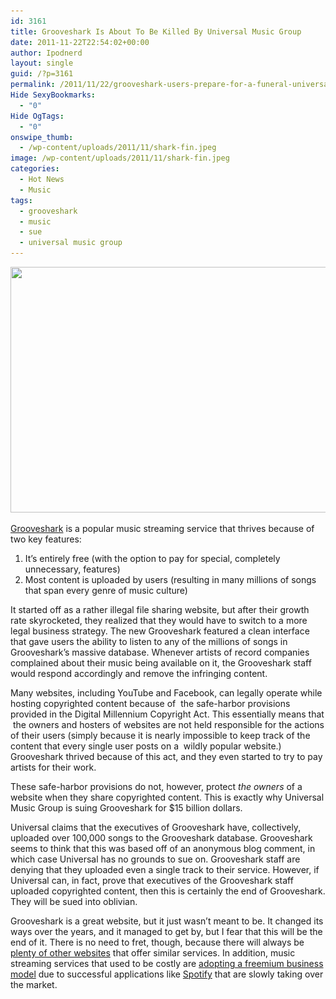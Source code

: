 ```yaml
---
id: 3161
title: Grooveshark Is About To Be Killed By Universal Music Group
date: 2011-11-22T22:54:02+00:00
author: Ipodnerd
layout: single
guid: /?p=3161
permalink: /2011/11/22/grooveshark-users-prepare-for-a-funeral-universal-music-group-plans-for-a-murder/
Hide SexyBookmarks:
  - "0"
Hide OgTags:
  - "0"
onswipe_thumb:
  - /wp-content/uploads/2011/11/shark-fin.jpeg
image: /wp-content/uploads/2011/11/shark-fin.jpeg
categories:
  - Hot News
  - Music
tags:
  - grooveshark
  - music
  - sue
  - universal music group
---
```

[<img class="aligncenter size-full wp-image-3162" title="shark-fin" src="/wp-content/uploads/2011/11/shark-fin.jpeg" alt="" width="550" height="393" srcset="/wp-content/uploads/2011/11/shark-fin.jpeg 550w, /wp-content/uploads/2011/11/shark-fin-300x214.jpeg 300w, /wp-content/uploads/2011/11/shark-fin-180x128.jpeg 180w, /wp-content/uploads/2011/11/shark-fin-360x257.jpeg 360w" sizes="(max-width: 550px) 100vw, 550px" />](/wp-content/uploads/2011/11/shark-fin.jpeg)

[Grooveshark](/2011/05/03/grooveshark-listen-to-millions-of-songs-for-free/ "Grooveshark – Listen to Millions of Songs For Free") is a popular music streaming service that thrives because of two key features:

  1. It&#8217;s entirely free (with the option to pay for special, completely unnecessary, features)
  2. Most content is uploaded by users (resulting in many millions of songs that span every genre of music culture)

It started off as a rather illegal file sharing website, but after their growth rate skyrocketed, they realized that they would have to switch to a more legal business strategy. The new Grooveshark featured a clean interface that gave users the ability to listen to any of the millions of songs in Grooveshark&#8217;s massive database. Whenever artists of record companies complained about their music being available on it, the Grooveshark staff would respond accordingly and remove the infringing content.

Many websites, including YouTube and Facebook, can legally operate while hosting copyrighted content because of  the safe-harbor provisions provided in the Digital Millennium Copyright Act. This essentially means that  the owners and hosters of websites are not held responsible for the actions of their users (simply because it is nearly impossible to keep track of the content that every single user posts on a  wildly popular website.) Grooveshark thrived because of this act, and they even started to try to pay artists for their work.

These safe-harbor provisions do not, however, protect _the owners_ of a website when they share copyrighted content. This is exactly why Universal Music Group is suing Grooveshark for $15 billion dollars.

Universal claims that the executives of Grooveshark have, collectively, uploaded over 100,000 songs to the Grooveshark database. Grooveshark seems to think that this was based off of an anonymous blog comment, in which case Universal has no grounds to sue on. Grooveshark staff are denying that they uploaded even a single track to their service. However, if Universal can, in fact, prove that executives of the Grooveshark staff uploaded copyrighted content, then this is certainly the end of Grooveshark. They will be sued into oblivian.

Grooveshark is a great website, but it just wasn&#8217;t meant to be. It changed its ways over the years, and it managed to get by, but I fear that this will be the end of it. There is no need to fret, though, because there will always be [plenty of other websites](/2011/06/18/5-more-websites-where-you-can-listen-to-music-for-free/ "5 More Websites Where You Can Listen To Music For Free") that offer similar services. In addition, music streaming services that used to be costly are [adopting a freemium business model](/2011/09/16/mog-goes-free-rdio-to-follow/ "MOG Goes Free, Rdio To Follow") due to successful applications like [Spotify](/2011/07/14/music-streaming-service-spotify-is-now-available-in-the-u-s/ "Music Streaming Service Spotify Is Now Available In The U.S. !") that are slowly taking over the market.
